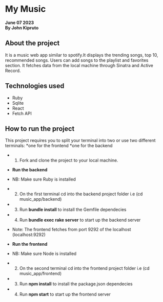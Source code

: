 # My Music

**June 07 2023**\
**By John Kipruto**

## About the project

It is a music web app similar to spotify.It displays the trending songs, top 10, recommended songs. Users can add songs to the playlist and favorites section. It fetches data from the local machine through Sinatra and Active Record.

## Technologies used

* Ruby
* Sqlite
* React
* Fetch API

## How to run the project

This project requires you to split your terminal into two or use two different terminals:
    *one for the frontend
    *one for the backend

* 1. Fork and clone the project to your local machine.

* **Run the backend**

* NB: Make sure Ruby is installed

* 2. On the first terminal cd into the backend project folder i.e (cd music_app/backend)

* 3. Run **bundle install** to install the Gemfile dependecies

* 4. Run **bundle exec rake server** to start up the backend server

* Note: The frontend fetches from port 9292 of the localhost (localhost:9292)

* **Run the frontend**

* NB: Make sure Node is installed

* 2. On the second terminal cd into the frontend project folder i.e (cd music_app/frontend)

* 3. Run **npm install** to install the package.json dependecies

* 4. Run **npm start** to start up the frontend server
